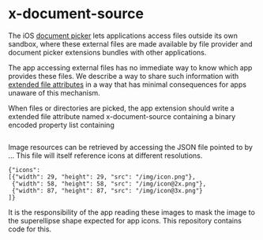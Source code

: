 # x-document-source

The iOS [document picker](https://developer.apple.com/library/ios/documentation/FileManagement/Conceptual/DocumentPickerProgrammingGuide/Introduction/Introduction.html#//apple_ref/doc/uid/TP40014451-CH1-SW5) lets applications access files outside its own sandbox, where these external files are made available by file provider and document picker extensions bundles with other applications. 

The app accessing external files has no immediate way to know which app provides these files. We describe a way to share such information with [extended file attributes](https://en.m.wikipedia.org/wiki/Extended_file_attributes) in a way that has minimal consequences for apps unaware of this mechanism. 

When files or directories are picked, the app extension should write a extended file attribute named x-document-source containing a binary encoded property list containing

```

```

Image resources can be retrieved by accessing the JSON file pointed to by ...
This file will itself reference icons at different resolutions. 

```
{"icons":
[{"width": 29, "height": 29, "src": "/img/icon.png"},
 {"width": 58, "height": 58, "src": "/img/icon@2x.png"},
 {"width": 87, "height": 87, "src": "/img/icon@3x.png"}
]}

```

It is the responsibility of the app reading these images to mask the image to the superellipse shape expected for app icons. This repository contains code for this. 